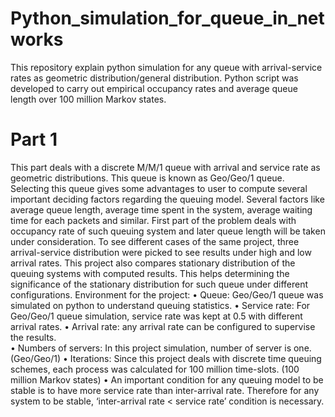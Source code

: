 # Python_simulation_for_queue_in_networks
This repository explain python simulation for any queue with arrival-service rates as geometric distribution/general distribution. Python script was developed to carry out empirical occupancy rates and average queue length over 100 million Markov states. 


# Part 1 

This part deals with a discrete M/M/1 queue with arrival and service rate as geometric distributions. This queue is known as Geo/Geo/1 queue. Selecting this queue gives some advantages to user to compute several important deciding factors regarding the queuing model. Several factors like average queue length, average time spent in the system, average waiting time for each packets and similar. First part of the problem deals with occupancy rate of such queuing system and later queue length will be taken under consideration. To see different cases of the same project, three arrival-service distribution were picked to see results under high and low arrival rates. This project also compares stationary distribution of the queuing systems with computed results. This helps determining the significance of the stationary distribution for such queue under different configurations. 
Environment for the project: 
•	Queue: Geo/Geo/1 queue was simulated on python to understand queuing statistics. 
•	Service rate: For Geo/Geo/1 queue simulation, service rate was kept at 0.5 with different arrival rates. 
•	Arrival rate:  any arrival rate can be configured to supervise the results.  
•	Numbers of servers: In this project simulation, number of server is one. (Geo/Geo/1)
•	Iterations: Since this project deals with discrete time queuing schemes, each process was calculated for 100 million time-slots. (100 million Markov states) 
•	An important condition for any queuing model to be stable is to have more service rate than inter-arrival rate. Therefore for any system to be stable, ‘inter-arrival rate < service rate’ condition is necessary. 





